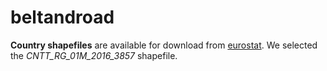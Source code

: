 # beltandroad

**Country shapefiles** are available for download from [eurostat](https://ec.europa.eu/eurostat/web/gisco/geodata/reference-data/administrative-units-statistical-units/countries). We selected the *CNTT_RG_01M_2016_3857* shapefile.
